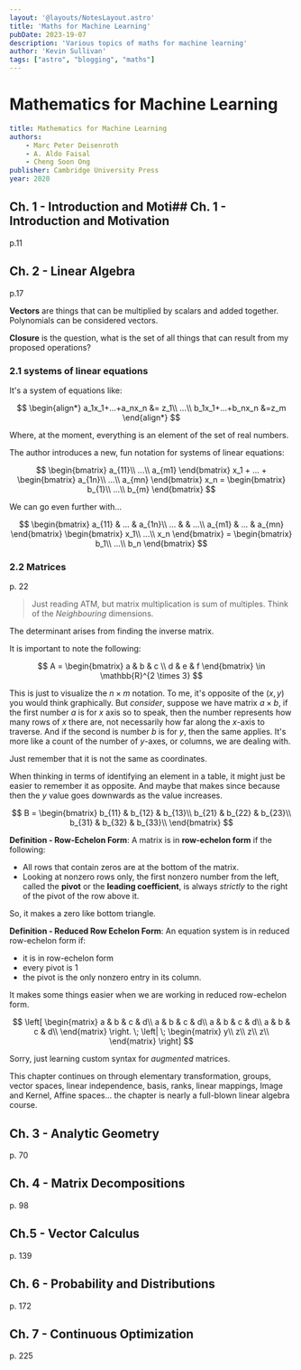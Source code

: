 ```yaml
---
layout: '@layouts/NotesLayout.astro'
title: 'Maths for Machine Learning'
pubDate: 2023-19-07
description: 'Various topics of maths for machine learning'
author: 'Kevin Sullivan'
tags: ["astro", "blogging", "maths"]
---
```


# Mathematics for Machine Learning

```yml
title: Mathematics for Machine Learning
authors: 
	- Marc Peter Deisenroth
	- A. Aldo Faisal
	- Cheng Soon Ong
publisher: Cambridge University Press
year: 2020
```

## Ch. 1 - Introduction and Moti## Ch. 1 - Introduction and Motivation
p.11



## Ch. 2 - Linear Algebra
p.17

**Vectors** are things that can be multiplied by scalars and added together. Polynomials can be considered vectors. 

**Closure** is the question, what is the set of all things that can result from my proposed operations? 

### 2.1 systems of linear equations

It's a system of equations like:

$$
\begin{align*}
a_1x_1+...+a_nx_n &= z_1\\
...\\
b_1x_1+...+b_nx_n &=z_m
\end{align*}
$$

Where, at the moment, everything is an element of the set of real numbers. 

The author introduces a new, fun notation for systems of linear equations:

$$
\begin{bmatrix}
a_{11}\\
...\\
a_{m1}
\end{bmatrix} x_1 + ... + 
\begin{bmatrix}
a_{1n}\\
...\\
a_{mn}
\end{bmatrix} x_n = 
\begin{bmatrix}
b_{1}\\
...\\
b_{m}
\end{bmatrix}
$$

We can go even further with...

$$
\begin{bmatrix}
a_{11} & ... & a_{1n}\\
... & & ...\\
a_{m1} & ... & a_{mn}
\end{bmatrix}
\begin{bmatrix}
x_1\\
...\\
x_n
\end{bmatrix} = 
\begin{bmatrix}
b_1\\
...\\
b_n
\end{bmatrix}
$$

### 2.2 Matrices
p. 22

> Just reading ATM, but matrix multiplication is sum of multiples. Think of the _Neighbouring_ dimensions. 

The determinant arises from finding the inverse matrix. 

It is important to note the following:

$$
A = \begin{bmatrix}
a & b & c \\
d & e & f
\end{bmatrix}
\in \mathbb{R}^{2 \times 3}
$$

This is just to visualize the $n \times m$ notation. To me, it's opposite of the $(x,y)$ you would think graphically. But _consider_, suppose we have matrix $a \times b$, if the first number $a$ is for $x$ axis so to speak, then the number represents how many rows of $x$ there are, not necessarily how far along the $x$-axis to traverse. And if the second is number $b$ is for $y$, then the same applies. It's more like a count of the number of $y$-axes, or columns, we are dealing with. 

Just remember that it is not the same as coordinates. 

When thinking in terms of identifying an element in a table, it might just be easier to remember it as opposite. And maybe that makes since because then the $y$ value goes downwards as the value increases.

$$
B = \begin{bmatrix}
b_{11} & b_{12} & b_{13}\\
b_{21} & b_{22} & b_{23}\\
b_{31} & b_{32} & b_{33}\\
\end{bmatrix}
$$

**Definition - Row-Echelon Form**: A matrix is in **row-echelon form** if the following:
+ All rows that contain zeros are at the bottom of the matrix.
+ Looking at nonzero rows only, the first nonzero number from the left, called the **pivot** or the **leading coefficient**, is always _strictly_ to the right of the pivot of the row above it. 

So, it makes a zero like bottom triangle. 

**Definition - Reduced Row Echelon Form**: An equation system is in reduced row-echelon form if:
+ it is in row-echelon form
+ every pivot is 1
+ the pivot is the only nonzero entry in its column. 

It makes some things easier when we are working in reduced row-echelon form. 

$$
\left[ \begin{matrix}
a & b & c & d\\
a & b & c & d\\
a & b & c & d\\
a & b & c & d\\
\end{matrix}
\right. \; \left| \;
\begin{matrix}
y\\
z\\
z\\
z\\
\end{matrix}
\right]
$$

Sorry, just learning custom syntax for _augmented_ matrices. 

This chapter continues on through elementary transformation, groups, vector spaces, linear independence, basis, ranks, linear mappings, Image and Kernel, Affine spaces... the chapter is nearly a full-blown linear algebra course. 

## Ch. 3 - Analytic Geometry
p. 70



## Ch. 4 - Matrix Decompositions
p. 98




## Ch.5 - Vector Calculus
p. 139




## Ch. 6 - Probability and Distributions
p. 172



## Ch. 7 - Continuous Optimization
p. 225